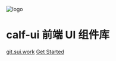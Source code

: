 ![logo](https://res.sui.com/img/common/logo-s.png)

# calf-ui 前端 UI 组件库

[git.sui.work](http://git.sui.work/data-loan/kaniu-fe)
[Get Started](/md/tutorial.md)
